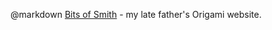 @markdown
[Bits of Smith](https://britishorigami.info/academic/johnsmith/) -
my late father's Origami website.
